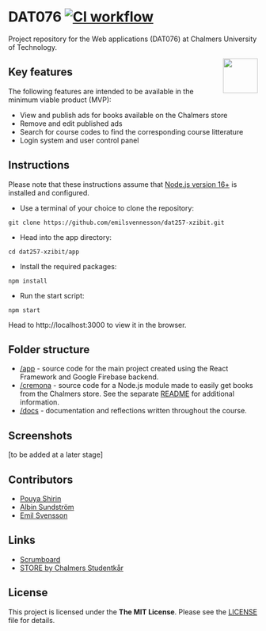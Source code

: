 # DAT076 [![CI workflow](https://github.com/emilsvennesson/dat257-xzibit/actions/workflows/ci.yml/badge.svg)](https://github.com/emilsvennesson/dat257-xzibit/actions/workflows/ci.yml)
Project repository for the Web applications (DAT076) at Chalmers University of Technology.

<img src="https://i.postimg.cc/4Nw23m1J/bok.pnge" align="right" height="70" />

## Key features

The following features are intended to be available in the minimum viable product (MVP):

- View and publish ads for books available on the Chalmers store
- Remove and edit published ads
- Search for course codes to find the corresponding course litterature
- Login system and user control panel

## Instructions

Please note that these instructions assume that [Node.js version 16+](https://nodejs.org/en/download) is installed and configured.

- Use a terminal of your choice to clone the repository:

```console
git clone https://github.com/emilsvennesson/dat257-xzibit.git
```

- Head into the app directory:

```console
cd dat257-xzibit/app
```

- Install the required packages:

```console
npm install
```

- Run the start script:

```console
npm start
```

Head to http://localhost:3000 to view it in the browser.

## Folder structure

- [/app](https://github.com/emilsvennesson/dat257-xzibit/tree/main/app) - source code for the main project created using the React Framework and Google Firebase backend.
- [/cremona](https://github.com/emilsvennesson/dat257-xzibit/tree/main/cremona) - source code for a Node.js module made to easily get books from the Chalmers store. See the separate [README](https://github.com/emilsvennesson/dat257-xzibit/blob/main/cremona/README.md) for additional information.
- [/docs](https://github.com/emilsvennesson/dat257-xzibit/tree/main/docs) - documentation and reflections written throughout the course.

## Screenshots

[to be added at a later stage]

## Contributors

- [Pouya Shirin](https://github.com/Kexon)
- [Albin Sundström](https://github.com/sundstromalbin)
- [Emil Svensson](https://github.com/emilsvennesson)

## Links

- [Scrumboard](https://trello.com/b/S5gYZGke/scrumboard)
- [STORE by Chalmers Studentkår](https://www.chalmersstore.se)

## License

This project is licensed under the **The MIT License**. Please see the [LICENSE](LICENSE) file for details.
